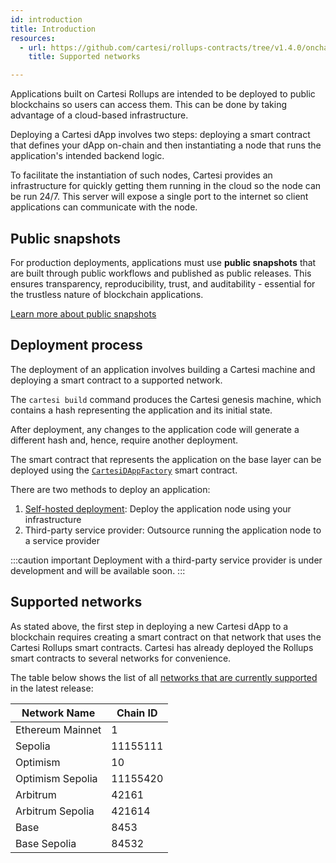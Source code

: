 ```yaml
---
id: introduction
title: Introduction
resources:
  - url: https://github.com/cartesi/rollups-contracts/tree/v1.4.0/onchain/rollups/deployments
    title: Supported networks

---
```


Applications built on Cartesi Rollups are intended to be deployed to public blockchains so users can access them. This can be done by taking advantage of a cloud-based infrastructure.

Deploying a Cartesi dApp involves two steps: deploying a smart contract that defines your dApp on-chain and then instantiating a node that runs the application's intended backend logic.

To facilitate the instantiation of such nodes, Cartesi provides an infrastructure for quickly getting them running in the cloud so the node can be run 24/7. This server will expose a single port to the internet so client applications can communicate with the node.

## Public snapshots

For production deployments, applications must use **public snapshots** that are built through public workflows and published as public releases. This ensures transparency, reproducibility, trust, and auditability - essential for the trustless nature of blockchain applications.

[Learn more about public snapshots](./snapshot.md)

## Deployment process

The deployment of an application involves building a Cartesi machine and deploying a smart contract to a supported network.

The `cartesi build` command produces the Cartesi genesis machine, which contains a hash representing the application and its initial state.

After deployment, any changes to the application code will generate a different hash and, hence, require another deployment.

The smart contract that represents the application on the base layer can be deployed using the [`CartesiDAppFactory`](../api-reference/json-rpc/application-factory.md) smart contract.

There are two methods to deploy an application:

1. [Self-hosted deployment](./self-hosted.md): Deploy the application node using your infrastructure
2. Third-party service provider: Outsource running the application node to a service provider

:::caution important
Deployment with a third-party service provider is under development and will be available soon.
:::

## Supported networks

As stated above, the first step in deploying a new Cartesi dApp to a blockchain requires creating a smart contract on that network that uses the Cartesi Rollups smart contracts. Cartesi has already deployed the Rollups smart contracts to several networks for convenience.

The table below shows the list of all [networks that are currently supported](https://usecannon.com/packages/cartesi-rollups) in the latest release:

| Network Name     | Chain ID |
| ---------------- | -------- |
| Ethereum Mainnet | 1        |
| Sepolia          | 11155111 |
| Optimism         | 10       |
| Optimism Sepolia | 11155420 |
| Arbitrum         | 42161    |
| Arbitrum Sepolia | 421614   |
| Base             | 8453     |
| Base Sepolia     | 84532    |
